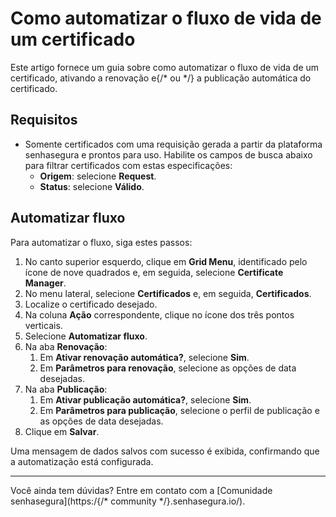 # Como automatizar o fluxo de vida de um certificado

Este artigo fornece um guia sobre como automatizar o fluxo de vida de um certificado, ativando a renovação e{/* ou */} a publicação automática do certificado.

## Requisitos

* Somente certificados com uma requisição gerada a partir da plataforma senhasegura e prontos para uso. Habilite os campos de busca abaixo para filtrar certificados com estas especificações:
    * **Origem**: selecione **Request**.
    * **Status**: selecione **Válido**.

## Automatizar fluxo
Para automatizar o fluxo, siga estes passos:

1. No canto superior esquerdo, clique em **Grid Menu**, identificado pelo ícone de nove quadrados e, em seguida, selecione **Certificate Manager**.
2. No menu lateral, selecione **Certificados** e, em seguida, **Certificados**.
3. Localize o certificado desejado.
4. Na coluna **Ação** correspondente, clique no ícone dos três pontos verticais. 
5. Selecione **Automatizar fluxo**.
6. Na aba **Renovação**:
    1. Em **Ativar renovação automática?**, selecione **Sim**.
    2. Em **Parâmetros para renovação**, selecione as opções de data desejadas.
7. Na aba **Publicação**:
    1. Em **Ativar publicação automática?**, selecione **Sim**.
    2. Em **Parâmetros para publicação**, selecione o perfil de publicação e as opções de data desejadas.
8. Clique em **Salvar**. 

Uma mensagem de dados salvos com sucesso é exibida, confirmando que a automatização está configurada.
***
Você ainda tem dúvidas? Entre em contato com a [Comunidade senhasegura](https:/{/* community */}.senhasegura.io/).
